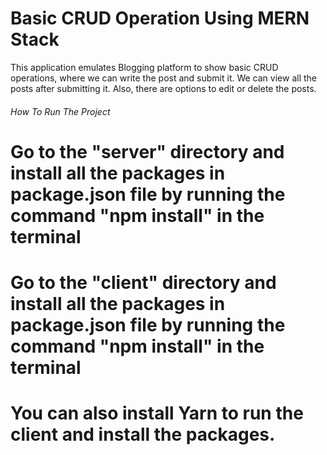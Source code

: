 # Basic CRUD Operation Using MERN Stack
This application emulates Blogging platform to show basic CRUD operations, where we can write the post and submit it. We can view all the posts after submitting it. Also, there are options to edit or delete the posts.

###### How To Run The Project

# Go to the "server" directory and install all the packages in package.json file by running the command "npm install" in the terminal

# Go to the "client" directory and install all the packages in package.json file by running the command "npm install" in the terminal

# You can also install Yarn to run the client and install the packages.